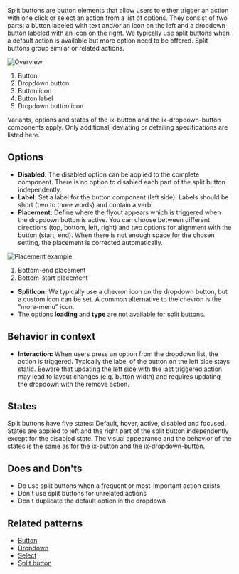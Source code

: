 Split buttons are button elements that allow users to either trigger an action with one click or select an action from a list of options. They consist of two parts: a button labeled with text and/or an icon on the left and a dropdown button labeled with an icon on the right. We typically use split buttons when a default action is available but more option need to be offered. Split buttons group similar or related actions.

![Overview](https://www.figma.com/file/wEptRgAezDU1z80Cn3eZ0o/iX-Pattern-Illustrations?type=design&node-id=1480-30799&mode=design&t=97WS5dUS2rk3MCp2-11)

1. Button
2. Dropdown button
3. Button icon
4. Button label
5. Dropdown button icon

Variants, options and states of the ix-button and the ix-dropdown-button components apply. Only additional, deviating or detailing specifications are listed here.

## Options
- **Disabled:** The disabled option can be applied to the complete component. There is no option to disabled each part of the split button independently.
- **Label:** Set a label for the button component (left side). Labels should be short (two to three words) and contain a verb.
- **Placement:** Define where the flyout appears which is triggered when the dropdown button is active. You can choose between different directions (top, bottom, left, right) and two options for alignment with the button (start, end). When there is not enough space for the chosen setting, the placement is corrected automatically.

![Placement example](https://www.figma.com/file/wEptRgAezDU1z80Cn3eZ0o/iX-Pattern-Illustrations?type=design&node-id=1504-2203&mode=design&t=5MYmq6zAbfw7xIkC-11)
1. Bottom-end placement
2. Bottom-start placement


- **SplitIcon:** We typically use a chevron icon on the dropdown button, but a custom icon can be set. A common alternative to the chevron is the "more-menu" icon.
- The options **loading** and **type** are not available for split buttons.

## Behavior in context
- **Interaction:** When users press an option from the dropdown list, the action is triggered. Typically the label of the button on the left side stays static. Beware that updating the left side with the last triggered action may lead to layout changes (e.g. button width) and requires updating the dropdown with the remove action.

## States
Split buttons have five states: Default, hover, active, disabled and focused. States are applied to left and the right part of the split button independently except for the disabled state. The visual appearance and the behavior of the states is the same as for the ix-button and the ix-dropdown-button.

## Does and Don'ts
- Do use split buttons when a frequent or most-important action exists
- Don't use split buttons for unrelated actions
- Don't duplicate the default option in the dropdown

## Related patterns
- [Button](button.md)
- [Dropdown](../dropdown.md)
- [Select](../select.md)
- [Split button](split-button.md)
